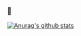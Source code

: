 ### 🤔
 [![Anurag's github stats](https://github-readme-stats.vercel.app/api?username=davin325)](https://github.com/anuraghazra/github-readme-stats)
<!--
**davin325/davin325** is a ✨ _special_ ✨ repository because its `README.md` (this file) appears on your GitHub profile.

Here are some ideas to get you started:

- 🔭 I’m currently working on ...
- 🌱 I’m currently learning ...
- 👯 I’m looking to collaborate on ...
- 🤔 I’m looking for help with ...
- 💬 Ask me about ...
- 📫 How to reach me: ...
- 😄 Pronouns: ...
- ⚡ Fun fact: ...
-->
